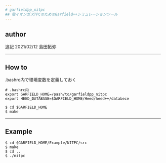 ```yaml
---
# garfieldpp_nitpc
## 陰イオンガスTPCのためのGarfield++シミュレーションツール
---
```

## author

追記 2021/02/12 島田拓弥

---
## How to
.bashrc内で環境変数を定義しておく
```
# .bashrc内
export GARFIELD_HOME=/pash/to/garfieldpp_nitpc
export HEED_DATABASE=$GARFIELD_HOME/Heed/heed++/databece
```

```
$ cd $GARFIELD_HOME
$ make
```
---
## Example
```
$ cd $GARFIELD_HOME/Example/NITPC/src
$ make
$ cd ..
$ ./nitpc
```
